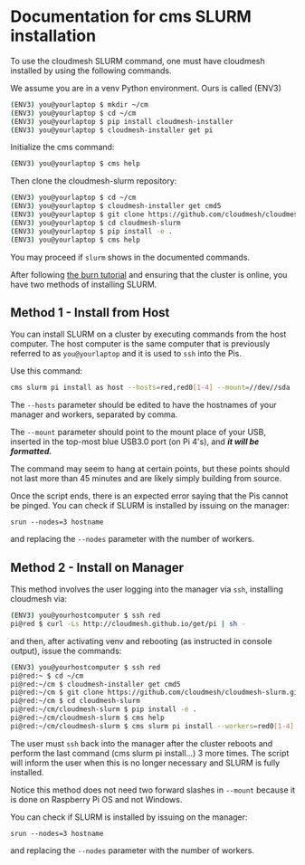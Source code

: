 # Documentation for cms SLURM installation

To use the cloudmesh SLURM command, one must have
cloudmesh installed by using the following
commands.

We assume you are in a venv Python
environment. Ours is called (ENV3)

```bash
(ENV3) you@yourlaptop $ mkdir ~/cm
(ENV3) you@yourlaptop $ cd ~/cm
(ENV3) you@yourlaptop $ pip install cloudmesh-installer
(ENV3) you@yourlaptop $ cloudmesh-installer get pi
```

Initialize the cms command:

```bash
(ENV3) you@yourlaptop $ cms help
```

Then clone the cloudmesh-slurm repository:

```bash
(ENV3) you@yourlaptop $ cd ~/cm
(ENV3) you@yourlaptop $ cloudmesh-installer get cmd5
(ENV3) you@yourlaptop $ git clone https://github.com/cloudmesh/cloudmesh-slurm.git
(ENV3) you@yourlaptop $ cd cloudmesh-slurm
(ENV3) you@yourlaptop $ pip install -e .
(ENV3) you@yourlaptop $ cms help
```

You may proceed if `slurm` shows in
the documented commands.

After following [the burn tutorial](https://cloudmesh.github.io/pi/tutorial/raspberry-burn-windows/)
and ensuring that the cluster is online,
you have two methods of installing
SLURM.

## Method 1 - Install from Host

You can install SLURM on a cluster
by executing commands from the
host computer. The host computer
is the same computer that is
previously referred to as
`you@yourlaptop` and it is
used to `ssh` into the Pis.

Use this command:
```bash
cms slurm pi install as host --hosts=red,red0[1-4] --mount=//dev//sda
```

The `--hosts` parameter should
be edited to have the hostnames
of your manager and workers,
separated by comma.

The `--mount` parameter should
point to the mount place of
your USB, inserted in the top-most
blue USB3.0 port (on Pi 4's),
and ***it will be formatted.***

The command may seem to hang
at certain points, but these
points should not last more
than 45 minutes and are likely
simply building from source.

Once the script ends, there is
an expected error saying that
the Pis cannot be pinged. You
can check if SLURM is installed
by issuing on the manager:

`srun --nodes=3 hostname`

and replacing the `--nodes`
parameter with the number
of workers.

## Method 2 - Install on Manager

This method involves the user
logging into the manager via
`ssh`, installing cloudmesh
via:

```bash
(ENV3) you@yourhostcomputer $ ssh red
pi@red $ curl -Ls http://cloudmesh.github.io/get/pi | sh -
```

and then, after activating venv 
and rebooting (as instructed in
console output), issue the
commands:

```bash
(ENV3) you@yourhostcomputer $ ssh red
pi@red:~ $ cd ~/cm
pi@red:~/cm $ cloudmesh-installer get cmd5
pi@red:~/cm $ git clone https://github.com/cloudmesh/cloudmesh-slurm.git
pi@red:~/cm $ cd cloudmesh-slurm
pi@red:~/cm/cloudmesh-slurm $ pip install -e .
pi@red:~/cm/cloudmesh-slurm $ cms help
pi@red:~/cm/cloudmesh-slurm $ cms slurm pi install --workers=red0[1-4] --mount=/dev/sda
```

The user must `ssh` back into
the manager after the cluster
reboots and perform the last
command (cms slurm pi install...)
3 more times. The script
will inform the user when
this is no longer necessary
and SLURM is fully installed.

Notice this method does not
need two forward slashes in
`--mount` because it is done
on Raspberry Pi OS and not
Windows.

You can check if SLURM is installed
by issuing on the manager:

`srun --nodes=3 hostname`

and replacing the `--nodes`
parameter with the number
of workers.
